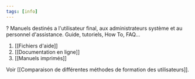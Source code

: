 ```yaml
---
tags: [info]
---
```


?
Manuels destinés a l'utilisateur final, aux administrateurs système et au personnel d'assistance.
Guide, tutoriels, How To, FAQ...

1. [[Fichiers d'aide]]
2. [[Documentation en ligne]]
3. [[Manuels imprimés]]

Voir [[Comparaison de différentes méthodes de formation des utilisateurs]].